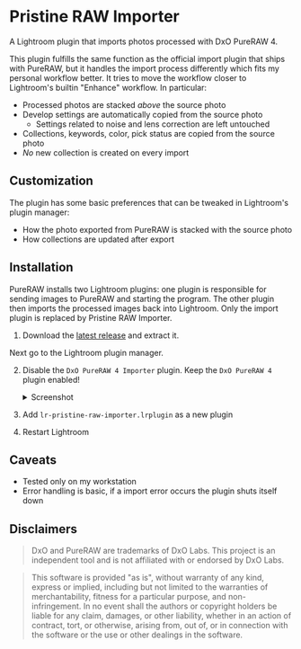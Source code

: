 # Pristine RAW Importer

A Lightroom plugin that imports photos processed with DxO PureRAW 4. 

This plugin fulfills the same function as the official import plugin that ships
with PureRAW, but it handles the import process differently which fits my
personal workflow better. It tries to move the workflow closer to Lightroom's
builtin "Enhance" workflow. In particular: 

- Processed photos are stacked *above* the source photo
- Develop settings are automatically copied from the source photo
  - Settings related to noise and lens correction are left untouched
- Collections, keywords, color, pick status are copied from the source photo
- *No* new collection is created on every import

## Customization

The plugin has some basic preferences that can be tweaked in Lightroom's plugin
manager:

- How the photo exported from PureRAW is stacked with the source photo
- How collections are updated after export 

## Installation

PureRAW installs two Lightroom plugins: one plugin is responsible for sending
images to PureRAW and starting the program. The other plugin then imports the
processed images back into Lightroom. Only the import plugin is replaced by
Pristine RAW Importer.

1. Download the [latest release](https://github.com/thomas001/lr-pristine-raw-importer/releases) and extract it.

Next go to the Lightroom plugin manager.

2. Disable the `DxO PureRAW 4 Importer` plugin. Keep the `DxO PureRAW 4` plugin enabled! 
   
   <details>
   
     <summary>Screenshot</summary>

     ![Lightroom plugin manager screenshot](docs/plugins.png) 
     
   </details>

3. Add `lr-pristine-raw-importer.lrplugin` as a new plugin
4. Restart Lightroom

## Caveats

- Tested only on my workstation
- Error handling is basic, if a import error occurs the plugin shuts itself down 

## Disclaimers

> DxO and PureRAW are trademarks of DxO Labs. This project is an independent
> tool and is not affiliated with or endorsed by DxO Labs.

> This software is provided "as is", without warranty of any kind, express or
> implied, including but not limited to the warranties of merchantability,
> fitness for a particular purpose, and non-infringement. In no event shall the
> authors or copyright holders be liable for any claim, damages, or other
> liability, whether in an action of contract, tort, or otherwise, arising from,
> out of, or in connection with the software or the use or other dealings in the
> software.
